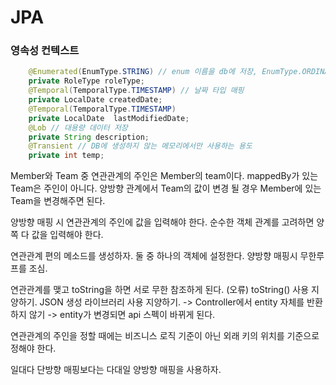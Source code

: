 # JPA 

### 영속성 컨텍스트
```java
    @Enumerated(EnumType.STRING) // enum 이름을 db에 저장, EnumType.ORDINAL이면 순서를 db에 저장
    private RoleType roleType;
    @Temporal(TemporalType.TIMESTAMP) // 날짜 타입 매핑
    private LocalDate createdDate;
    @Temporal(TemporalType.TIMESTAMP)
    private LocalDate  lastModifiedDate;
    @Lob // 대용량 데이터 저장
    private String description;
    @Transient // DB에 생성하지 않는 메모리에서만 사용하는 용도
    private int temp;

```

Member와 Team 중 연관관계의 주인은 Member의 team이다.
mappedBy가 있는 Team은 주인이 아니다.
양방향 관계에서 Team의 값이 변경 될 경우 Member에 있는 Team을 변경해주면 된다.

양방향 매핑 시 연관관계의 주인에 값을 입력해야 한다.
순수한 객체 관계를 고려하면 양쪽 다 값을 입력해야 한다.

연관관계 편의 메소드를 생성하자. 둘 중 하나의 객체에 설정한다. 양방향 매핑시 무한루프를 조심.

연관관계를 맺고 toString을 하면 서로 무한 참조하게 된다. (오류)
toString() 사용 지양하기.
JSON 생성 라이브러리 사용 지양하기.
-> Controller에서 entity 자체를 반환하지 않기
-> entity가 변경되면 api 스펙이 바뀌게 된다.

연관관계의 주인을 정할 때에는 비즈니스 로직 기준이 아닌 외래 키의 위치를 기준으로 정해야 한다.

일대다 단방향 매핑보다는 다대일 양방향 매핑을 사용하자.

